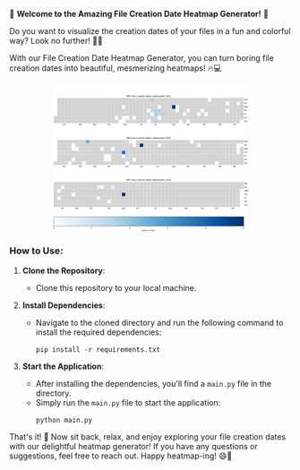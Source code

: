🎉 **Welcome to the Amazing File Creation Date Heatmap Generator!** 🎉

Do you want to visualize the creation dates of your files in a fun and colorful way? Look no further! 📅🌈

With our File Creation Date Heatmap Generator, you can turn boring file creation dates into beautiful, mesmerizing heatmaps! 🔥💻

<div style="text-align:center">
<img src="img/img.png" alt="Visualization of folder statistics" width="350">
</div>

### How to Use:
1. **Clone the Repository**:
   - Clone this repository to your local machine.

2. **Install Dependencies**:
   - Navigate to the cloned directory and run the following command to install the required dependencies:
     ```
     pip install -r requirements.txt
     ```

3. **Start the Application**:
   - After installing the dependencies, you'll find a `main.py` file in the directory.
   - Simply run the `main.py` file to start the application:
     ```
     python main.py
     ```

That's it! 🚀 Now sit back, relax, and enjoy exploring your file creation dates with our delightful heatmap generator! If you have any questions or suggestions, feel free to reach out. Happy heatmap-ing! 😄🎨

